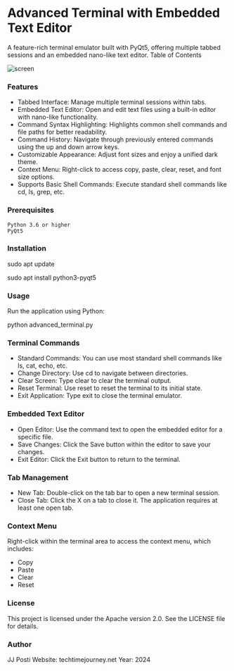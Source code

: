 # Advanced Terminal with Embedded Text Editor

A feature-rich terminal emulator built with PyQt5, offering multiple tabbed sessions and an embedded nano-like text editor.
Table of Contents

![screen](https://github.com/user-attachments/assets/8048afbb-235a-4e05-8d0a-8519f546a38e)


### Features

-    Tabbed Interface: Manage multiple terminal sessions within tabs.
-    Embedded Text Editor: Open and edit text files using a built-in editor with nano-like functionality.
-    Command Syntax Highlighting: Highlights common shell commands and file paths for better readability.
-    Command History: Navigate through previously entered commands using the up and down arrow keys.
-    Customizable Appearance: Adjust font sizes and enjoy a unified dark theme.
-    Context Menu: Right-click to access copy, paste, clear, reset, and font size options.
-    Supports Basic Shell Commands: Execute standard shell commands like cd, ls, grep, etc.

### Prerequisites

    Python 3.6 or higher
    PyQt5

### Installation

sudo apt update

sudo apt install python3-pyqt5

### Usage

Run the application using Python:

python advanced_terminal.py

### Terminal Commands

-    Standard Commands: You can use most standard shell commands like ls, cat, echo, etc.
-    Change Directory: Use cd <directory> to navigate between directories.
-    Clear Screen: Type clear to clear the terminal output.
-    Reset Terminal: Use reset to reset the terminal to its initial state.
-    Exit Application: Type exit to close the terminal emulator.

### Embedded Text Editor

-    Open Editor: Use the command text <filename> to open the embedded editor for a specific file.
-    Save Changes: Click the Save button within the editor to save your changes.
-    Exit Editor: Click the Exit button to return to the terminal.

### Tab Management

-    New Tab: Double-click on the tab bar to open a new terminal session.
-    Close Tab: Click the X on a tab to close it. The application requires at least one open tab.

### Context Menu

Right-click within the terminal area to access the context menu, which includes:

-    Copy
-    Paste
-    Clear
-    Reset


### License

This project is licensed under the Apache version 2.0. See the LICENSE file for details.

### Author

JJ Posti
Website: techtimejourney.net
Year: 2024
